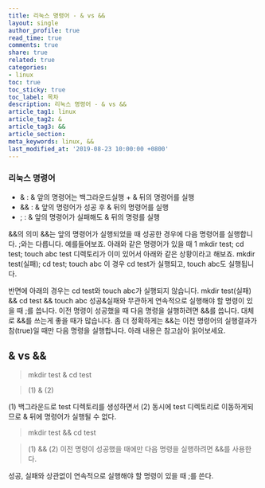 ```yaml
---
title: 리눅스 명령어 - & vs &&
layout: single
author_profile: true
read_time: true
comments: true
share: true
related: true
categories:
- linux
toc: true
toc_sticky: true
toc_label: 목차
description: 리눅스 명령어 - & vs &&
article_tag1: linux
article_tag2: &
article_tag3: &&
article_section:  
meta_keywords: linux, &&
last_modified_at: '2019-08-23 10:00:00 +0800'
---
```


### 리눅스 명령어
- & : & 앞의 명령어는 백그라운드실행 +  & 뒤의 명령어를 실행
- && : & 앞의 명령어가 성공 후 & 뒤의 명령어를 실행
- ; : & 앞의 명령어가 실패해도 & 뒤의 명령를 실행

&&의 의미
&&는 앞의 명령어가 실행되었을 때 성공한 경우에 다음 명령어를 실행합니다. ;와는 다릅니다. 예를들어보죠. 아래와 같은 명령어가 있을 때
1	mkdir test; cd test; touch abc
test 디렉토리가 이미 있어서 아래와 같은 상황이라고 해보죠. 
mkdir test(실패); cd test; touch abc
이 경우 cd test가 실행되고, touch abc도 실행됩니다. 
 
반면에 아래의 경우는 cd test와 touch abc가 실행되지 않습니다. 
mkdir test(실패) && cd test && touch abc
성공&실패와 무관하게 연속적으로 실행해야 할 명령이 있을 때 ;를 씁니다. 이전 명령이 성공했을 때 다음 명령을 실행하려면 &&를 씁니다. 대체로 &&를 쓰는게 좋을 때가 많습니다. 좀 더 정확하게는 &&는 이전 명령어의 실행결과가 참(true)일 때만 다음 명령을 실행합니다. 아래 내용은 참고삼아 읽어보세요. 

## & vs &&

> mkdir test & cd test

>(1) & (2)

(1) 백그라운드로 test 디렉토리를 생성하면서 (2) 동시에 test 디렉토리로 이동하게되므로 & 뒤에 명령어가 실행될 수 없다.

> mkdir test && cd test

>(1) && (2)
이전 명령이 성공했을 때에만 다음 명령을 실행하려면 &&를 사용한다.

성공, 실패와 상관없이 연속적으로 실행해야 할 명령이 있을 때 ;를 쓴다. 
